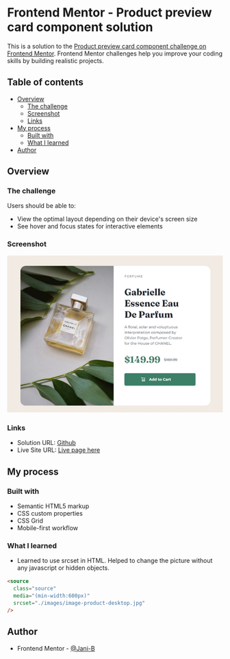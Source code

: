 # Frontend Mentor - Product preview card component solution

This is a solution to the [Product preview card component challenge on Frontend Mentor](https://www.frontendmentor.io/challenges/product-preview-card-component-GO7UmttRfa). Frontend Mentor challenges help you improve your coding skills by building realistic projects.

## Table of contents

- [Overview](#overview)
  - [The challenge](#the-challenge)
  - [Screenshot](#screenshot)
  - [Links](#links)
- [My process](#my-process)
  - [Built with](#built-with)
  - [What I learned](#what-i-learned)
- [Author](#author)

## Overview

### The challenge

Users should be able to:

- View the optimal layout depending on their device's screen size
- See hover and focus states for interactive elements

### Screenshot

![](./screenshot.jpg)

### Links

- Solution URL: [Github](https://github.com/Jani-B/FEM-product-preview-card)
- Live Site URL: [Live page here](https://jani-b.github.io/FEM-product-preview-card/)

## My process

### Built with

- Semantic HTML5 markup
- CSS custom properties
- CSS Grid
- Mobile-first workflow

### What I learned

- Learned to use srcset in HTML. Helped to change the picture without any javascript or hidden objects.

```html
<source
  class="source"
  media="(min-width:600px)"
  srcset="./images/image-product-desktop.jpg"
/>
```

## Author

- Frontend Mentor - [@Jani-B](https://www.frontendmentor.io/profile/Jani-B)
